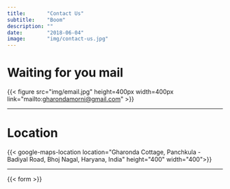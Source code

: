 ```yaml
---
title:       "Contact Us"
subtitle:    "Boom"
description: ""
date:        "2018-06-04"
image:       "img/contact-us.jpg"
---
```


# Waiting for you mail
{{< figure src="img/email.jpg" height=400px width=400px link="mailto:gharondamorni@gmail.com" >}}

---

# Location
{{< google-maps-location location="Gharonda Cottage, Panchkula - Badiyal Road, Bhoj Nagal, Haryana, India" height="400" width="400">}}

---

{{< form >}}


